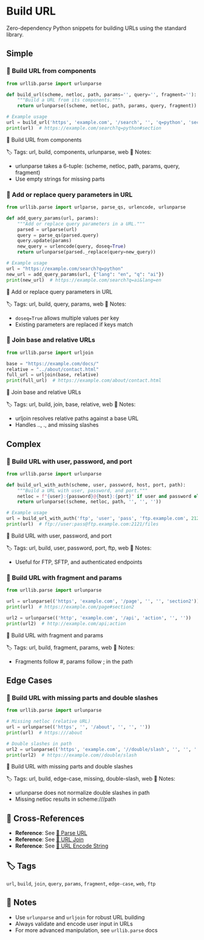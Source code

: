 # Build URL

Zero-dependency Python snippets for building URLs using the standard library.

## Simple

### 🧩 Build URL from components

```python
from urllib.parse import urlunparse

def build_url(scheme, netloc, path, params='', query='', fragment=''):
    """Build a URL from its components."""
    return urlunparse((scheme, netloc, path, params, query, fragment))

# Example usage
url = build_url('https', 'example.com', '/search', '', 'q=python', 'section')
print(url)  # https://example.com/search?q=python#section
```

📂 Build URL from components

🏷️ Tags: url, build, components, urlunparse, web
📝 Notes:
- urlunparse takes a 6-tuple: (scheme, netloc, path, params, query, fragment)
- Use empty strings for missing parts

### 🧩 Add or replace query parameters in URL

```python
from urllib.parse import urlparse, parse_qs, urlencode, urlunparse

def add_query_params(url, params):
    """Add or replace query parameters in a URL."""
    parsed = urlparse(url)
    query = parse_qs(parsed.query)
    query.update(params)
    new_query = urlencode(query, doseq=True)
    return urlunparse(parsed._replace(query=new_query))

# Example usage
url = "https://example.com/search?q=python"
new_url = add_query_params(url, {"lang": "en", "q": "ai"})
print(new_url)  # https://example.com/search?q=ai&lang=en
```

📂 Add or replace query parameters in URL

🏷️ Tags: url, build, query, params, web
📝 Notes:
- `doseq=True` allows multiple values per key
- Existing parameters are replaced if keys match

### 🧩 Join base and relative URLs

```python
from urllib.parse import urljoin

base = "https://example.com/docs/"
relative = "../about/contact.html"
full_url = urljoin(base, relative)
print(full_url)  # https://example.com/about/contact.html
```

📂 Join base and relative URLs

🏷️ Tags: url, build, join, base, relative, web
📝 Notes:
- urljoin resolves relative paths against a base URL
- Handles .., ., and missing slashes

## Complex

### 🧩 Build URL with user, password, and port

```python
from urllib.parse import urlunparse

def build_url_with_auth(scheme, user, password, host, port, path):
    """Build a URL with user, password, and port."""
    netloc = f"{user}:{password}@{host}:{port}" if user and password else f"{host}:{port}"
    return urlunparse((scheme, netloc, path, '', '', ''))

# Example usage
url = build_url_with_auth('ftp', 'user', 'pass', 'ftp.example.com', 2121, '/files')
print(url)  # ftp://user:pass@ftp.example.com:2121/files
```

📂 Build URL with user, password, and port

🏷️ Tags: url, build, user, password, port, ftp, web
📝 Notes:
- Useful for FTP, SFTP, and authenticated endpoints

### 🧩 Build URL with fragment and params

```python
from urllib.parse import urlunparse

url = urlunparse(('https', 'example.com', '/page', '', '', 'section2'))
print(url)  # https://example.com/page#section2

url2 = urlunparse(('http', 'example.com', '/api', 'action', '', ''))
print(url2)  # http://example.com/api;action
```

📂 Build URL with fragment and params

🏷️ Tags: url, build, fragment, params, web
📝 Notes:
- Fragments follow #, params follow ; in the path

## Edge Cases

### 🧩 Build URL with missing parts and double slashes

```python
from urllib.parse import urlunparse

# Missing netloc (relative URL)
url = urlunparse(('https', '', '/about', '', '', ''))
print(url)  # https:///about

# Double slashes in path
url2 = urlunparse(('https', 'example.com', '//double/slash', '', '', ''))
print(url2)  # https://example.com//double/slash
```

📂 Build URL with missing parts and double slashes

🏷️ Tags: url, build, edge-case, missing, double-slash, web
📝 Notes:
- urlunparse does not normalize double slashes in path
- Missing netloc results in scheme:///path

## 🔗 Cross-References

- **Reference**: See [📂 Parse URL](./parse_url.md)
- **Reference**: See [📂 URL Join](./url_join.md)
- **Reference**: See [📂 URL Encode String](./url_encode.md)

## 🏷️ Tags

`url`, `build`, `join`, `query`, `params`, `fragment`, `edge-case`, `web`, `ftp`

## 📝 Notes

- Use `urlunparse` and `urljoin` for robust URL building
- Always validate and encode user input in URLs
- For more advanced manipulation, see `urllib.parse` docs

